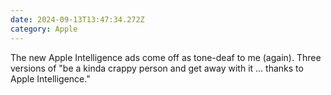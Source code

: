 ```yaml
---
date: 2024-09-13T13:47:34.272Z
category: Apple
---
```


The new Apple Intelligence ads come off as tone-deaf to me (again). Three versions of "be a kinda crappy person and get away with it … thanks to Apple Intelligence."
